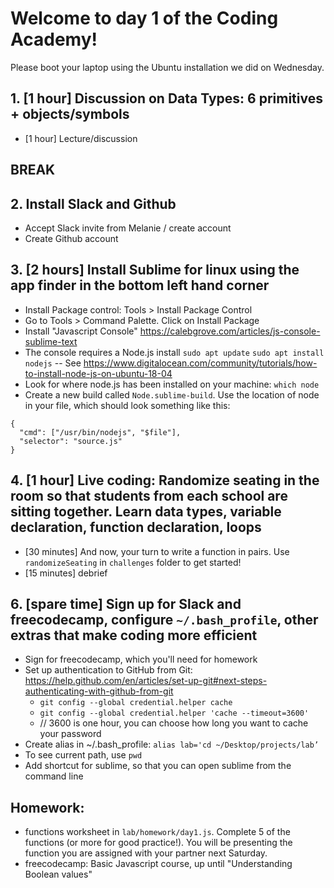 # Welcome to day 1 of the Coding Academy!

Please boot your laptop using the Ubuntu installation we did on Wednesday.

## 1. [1 hour] Discussion on Data Types: 6 primitives + objects/symbols
- [1 hour] Lecture/discussion

## BREAK

## 2. Install Slack and Github
- Accept Slack invite from Melanie / create account
- Create Github account

## 3. [2 hours] Install Sublime for linux using the app finder in the bottom left hand corner
- Install Package control: Tools > Install Package Control
- Go to Tools > Command Palette. Click on Install Package
- Install "Javascript Console" https://calebgrove.com/articles/js-console-sublime-text
- The console requires a Node.js install 
`sudo apt update`
`sudo apt install nodejs`
-- See https://www.digitalocean.com/community/tutorials/how-to-install-node-js-on-ubuntu-18-04
- Look for where node.js has been installed on your machine: `which node` 
- Create a new build called `Node.sublime-build`. Use the location of node in your file, which should look something like this:
```
{
  "cmd": ["/usr/bin/nodejs", "$file"],
  "selector": "source.js"
}
```

## 4. [1 hour] Live coding: Randomize seating in the room so that students from each school are sitting together. Learn data types, variable declaration, function declaration, loops
- [30 minutes] And now, your turn to write a function in pairs. Use `randomizeSeating` in `challenges` folder to get started!
- [15 minutes] debrief

## 6. [spare time] Sign up for Slack and freecodecamp, configure `~/.bash_profile`, other extras that make coding more efficient
- Sign for freecodecamp, which you'll need for homework
- Set up authentication to GitHub from Git: https://help.github.com/en/articles/set-up-git#next-steps-authenticating-with-github-from-git
	* `git config --global credential.helper cache`
	* `git config --global credential.helper 'cache --timeout=3600' `
	* // 3600 is one hour, you can choose how long you want to cache your password
- Create alias in ~/.bash_profile: `alias lab='cd ~/Desktop/projects/lab’`
- To see current path, use `pwd`  
- Add shortcut for sublime, so that you can open sublime from the command line

## Homework:
- functions worksheet in `lab/homework/day1.js`. Complete 5 of the functions (or more for good practice!). You will be presenting the function you are assigned with your partner next Saturday.
- freecodecamp: Basic Javascript course, up until "Understanding Boolean values"